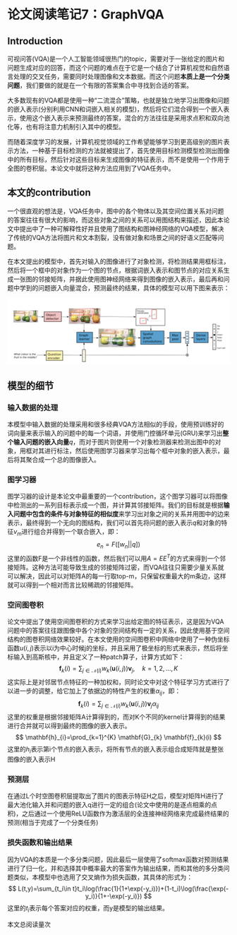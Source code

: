 # 论文阅读笔记7：GraphVQA

## Introduction

​	  可视问答(VQA)是一个人工智能领域很热门的topic，需要对于一张给定的图片和问题生成对应的回答，而这个问题的难点在于它是一个结合了计算机视觉和自然语言处理的交叉任务，需要同时处理图像和文本数据。而这个问题**本质上是一个分类问题**，我们要做的就是在一个有限的答案集合中寻找到合适的答案。

​	  大多数现有的VQA都是使用一种“二流混合”策略，也就是独立地学习出图像和问题的嵌入表示(分别利用CNN和词嵌入相关的模型)，然后将它们混合得到一个嵌入表示，使用这个嵌入表示来预测最终的答案，混合的方法往往是采用求点积和双向池化等，也有将注意力机制引入其中的模型。

​	  而随着深度学习的发展，计算机视觉领域的工作希望能够学习到更高级别的图片表示方法，一种基于目标检测的方法就被提出了，首先使用目标检测模型检测出图像中的所有目标，然后针对这些目标来生成图像的特征表示，而不是使用一个作用于全图的卷积层。本论文中就将这种方法应用到了VQA任务中。

## 本文的contribution

​	  一个很直观的想法是，VQA任务中，图中的各个物体以及其空间位置关系对问题的答案往往有很大的影响，而这些对象之间的关系可以用图结构来描述，因此本论文中提出中了一种可解释性好并且使用了图结构和图神经网络的VQA模型，解决了传统的VQA方法将图片和文本割裂，没有做对象和场景之间的好语义匹配等问题。

​	  在本文提出的模型中，首先对输入的图像进行了对象检测，将检测结果用框标注，然后将一个框中的对象作为一个图的节点，根据词嵌入表示和图节点的对应关系生成一张图的邻接矩阵，并据此使用图神经网络来得到图像的嵌入表示，最后再和问题中学到的问题嵌入向量混合，预测最终的结果，具体的模型可以用下图来表示：

![image-20210711150805893](static/image-20210711150805893.png)

## 模型的细节

### 输入数据的处理

​	  本模型中输入数据的处理采用和很多经典VQA方法相似的手段，使用预训练好的词向量来表示输入的问题中的每一个词语，并使用门控循环单元(GRU)来学习出**整个输入问题的嵌入向量**$q$，而对于图片则使用一个对象检测器来检测出图中的对象，用框对其进行标注，然后使用图学习器来学习出每个框中对象的嵌入表示，最后将其聚合成一个总的图像嵌入。

### 图学习器

​	  图学习器的设计是本论文中最重要的一个contribution，这个图学习器可以将图像中检测出的一系列目标表示成一个图，并计算其邻接矩阵。我们的目标就是根据**输入问题中包含的条件与对象特征的相似度**来学习出对象之间的关系并用图中的边来表示，最终得到一个无向的图结构，我们可以首先将问题的嵌入表示$q$和对象的特征$v_m$进行组合并得到一个联合嵌入，即：
$$
e_n=F([w_n||q])
$$
这里的函数F是一个非线性的函数，然后我们可以用$A=EE^T$的方式来得到一个邻接矩阵。这种方法可能导致生成的邻接矩阵过密，而VQA往往只需要少量关系就可以解决，因此可以对矩阵A的每一行取top-m，只保留权重最大的m条边，这样就可以得到一个相对而言比较稀疏的邻接矩阵。

### 空间图卷积

​	  论文中提出了使用空间图卷积的方式来学习出给定图的特征表示，这是因为VQA问题中的答案往往跟图像中各个对象的空间结构有一定的关系，因此使用基于空间结构的图卷积网络效果较好。在本文使用的空间图卷积中网络中使用了一种伪坐标函数$u(i,j)$表示以i为中心时候j的坐标，并且采用了极坐标的形式来表示，然后将坐标输入到高斯核中，并且定义了一种patch算子，计算方式如下：
$$
\mathbf{f}_{k}(i)=\sum_{j \in \mathcal{N}(i)} w_{k}(\mathbf{u}(i, j)) \mathbf{v}_{j}, \quad k=1,2, \ldots, K
$$
这实际上是对邻居节点特征的一种加权和，同时论文中对这个特征学习方式进行了以进一步的调整，给它加上了依据边的特性产生的权重$\alpha_{ij}$，即：
$$
\mathbf{f}_{k}(i)=\sum_{j \in \mathcal{N}(i)} w_{k}(\mathbf{u}(i, j)) \mathbf{v}_{j}\alpha_{ij}
$$
这里的权重是根据邻接矩阵A计算得到的，而对K个不同的kernel计算得到的结果进行合并就可以得到最终的图像的嵌入表示。
$$
\mathbf{h}_{i}=\prod_{k=1}^{K} \mathbf{G}_{k} \mathbf{f}_{k}(i)
$$
这里的$h_i$表示第i个节点的嵌入表示，将所有节点的嵌入表示组合成矩阵就是整张图像的嵌入表示H



### 预测层

​	  在通过L个时空图卷积层提取出了图片的图表示特征H之后，模型对矩阵H进行了最大池化输入并和问题的嵌入q进行一定的组合(论文中使用的是逐点相乘的点积)，之后通过一个使用ReLU函数作为激活层的全连接神经网络来完成最终结果的预测(相当于完成了一个分类任务)

### 损失函数和输出结果

​	  因为VQA的本质是一个多分类问题，因此最后一层使用了softmax函数对预测结果进行了归一化，并和选择其中概率最大的答案作为输出结果，而和其他的多分类问题类似，本模型中也选用了交叉熵作为损失函数，其具体的形式为：
$$
L(t,y)=\sum_{t_i\in t}t_i\log(\frac{1}{1+\exp(-y_i)})+(1-t_i)\log(\frac{\exp(-y_i)}{1+-\exp(-y_i)})
$$
这里的$t_i$表示每个答案对应的权重，而y是模型的输出结果。
























<span id=busuanzi_container_page_pv>本文总阅读量<span id=busuanzi_value_page_pv></span>次</span>

